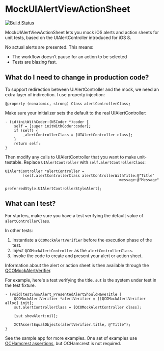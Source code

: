 # MockUIAlertViewActionSheet

[![Build Status](https://travis-ci.org/jonreid/MockUIAlertViewActionSheet.svg?branch=master)](https://travis-ci.org/jonreid/MockUIAlertViewActionSheet)

MockUIAlertViewActionSheet lets you mock iOS alerts and action sheets for unit tests,
based on the UIAlertController introduced for iOS 8.

No actual alerts are presented. This means:

* The workflow doesn't pause for an action to be selected
* Tests are blazing fast.


## What do I need to change in production code?

To support redirection between UIAlertController and the mock, we need an extra
layer of indirection. I use property injection:

```obj-c
@property (nonatomic, strong) Class alertControllerClass;
```

Make sure your initializer sets the default to the real UIAlertController:

```obj-c
- (id)initWithCoder:(NSCoder *)coder {
    self = [super initWithCoder:coder];
    if (self) {
        _alertControllerClass = [UIAlertController class];
    }
    return self;
}
```

Then modify any calls to UIAlertController that you want to make unit-testable.
Replace `UIAlertController` with `self.alertControllerClass`:

```obj-c
UIAlertController *alertController =
        [self.alertControllerClass alertControllerWithTitle:@"Title"
                                                    message:@"Message"
                                             preferredStyle:UIAlertControllerStyleAlert];
```
 

## What can I test?

For starters, make sure you have a test verifying the default value of
`alertControllerClass`.

In other tests:

1. Instantiate a `QCOMockAlertVerifier` before the execution phase of the test.
2. Inject `QCOMockAlertController` as the `alertControllerClass`.
3. Invoke the code to create and present your alert or action sheet.

Information about the alert or action sheet is then available through the
[QCOMockAlertVerifier](https://github.com/jonreid/MockUIAlertController/blob/master/TestSupport/QCOMockAlertVerifier.h).

For example, here's a test verifying the title. `sut` is the system under test
in the test fixture.

```obj-c
- (void)testShowAlert_PresentedAlertShouldHaveTitle {
    QCOMockAlertVerifier *alertVerifier = [[QCOMockAlertVerifier alloc] init];
    sut.alertControllerClass = [QCOMockAlertController class];

    [sut showAlert:nil];

    XCTAssertEqualObjects(alertVerifier.title, @"Title");
}
```

See the sample app for more examples. One set of examples use
[OCHamcrest assertions](https://github.com/hamcrest/OCHamcrest), but OCHamcrest
is not required.
